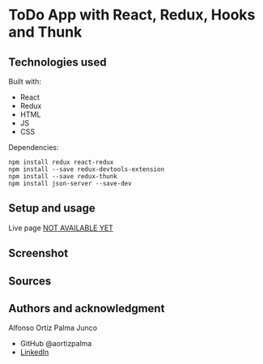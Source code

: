 # ToDo App with React, Redux, Hooks and Thunk

## Technologies used

Built with:

- React
- Redux
- HTML
- JS
- CSS

Dependencies:

```
npm install redux react-redux
npm install --save redux-devtools-extension
npm install --save redux-thunk
npm install json-server --save-dev
```

## Setup and usage

Live page [NOT AVAILABLE YET](https://)

## Screenshot

## Sources

## Authors and acknowledgment

Alfonso Ortiz Palma Junco

- GitHub @aortizpalma
- [LinkedIn](https://www.linkedin.com/in/ortizpalma/)
